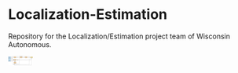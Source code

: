 # Localization-Estimation
Repository for the Localization/Estimation project team of Wisconsin Autonomous. 

<img src="https://github.com/apletta/Localization-Estimation/blob/master/System-Design/current.png" alt="Current system design" width="10%">
